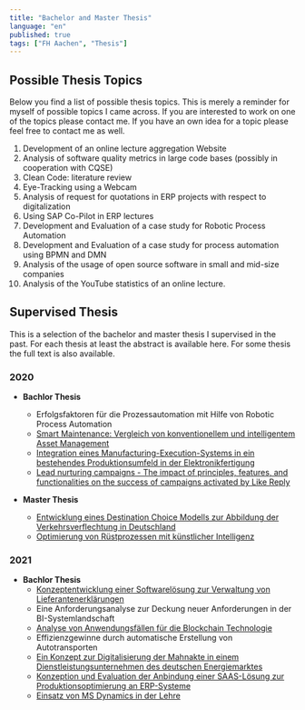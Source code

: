 ```yaml
---
title: "Bachelor and Master Thesis"
language: "en"
published: true
tags: ["FH Aachen", "Thesis"]
---
```


## Possible Thesis Topics

Below you find a list of possible thesis topics. This is merely a reminder for
myself of possible topics I came across. If you are interested to work on one
of the topics please contact me. If you have an own idea for a topic please feel
free to contact me as well.

1. Development of an online lecture aggregation Website
1. Analysis of software quality metrics in large code bases (possibly in cooperation with CQSE)
1. Clean Code: literature review
1. Eye-Tracking using a Webcam
1. Analysis of request for quotations in ERP projects with respect to digitalization
1. Using SAP Co-Pilot in ERP lectures
1. Development and Evaluation of a case study for Robotic Process Automation
1. Development and Evaluation of a case study for process automation using
   BPMN and DMN
1. Analysis of the usage of open source software in small and mid-size companies
1. Analysis of the YouTube statistics of an online lecture.

## Supervised Thesis

This is a selection of the bachelor and master thesis I supervised in the past.
For each thesis at least the abstract is available here. For some thesis
the full text is also available.

### 2020

- **Bachlor Thesis**

  - Erfolgsfaktoren für die Prozessautomation mit Hilfe von
    Robotic Process Automation
  - [Smart Maintenance: Vergleich von konventionellem und intelligentem
    Asset Management](/teaching/thesis/2020/smart_maintenance)
  - [Integration eines Manufacturing-Execution-Systems in ein bestehendes
    Produktionsumfeld in der Elektronikfertigung](/teaching/thesis/2020/mes_elektronikfertigung)
  - [Lead nurturing campaigns - The impact of principles, features, and
    functionalities on the success of campaigns activated by Like Reply](/teaching/thesis/2020/lead_nurturing)

- **Master Thesis**
  - [Entwicklung eines Destination Choice Modells zur Abbildung der
    Verkehrsverflechtung in Deutschland](/teaching/thesis/2020/verkehrsmodell)
  - [Optimierung von Rüstprozessen mit künstlicher Intelligenz](/teaching/thesis/2020/ruesten_mit_ki)

### 2021

- **Bachlor Thesis**
  - [Konzeptentwicklung einer Softwarelösung zur Verwaltung von Lieferantenerklärungen](/teaching/thesis/2021/lieferantenerklaerung)
  - Eine Anforderungsanalyse zur Deckung neuer Anforderungen in der BI-Systemlandschaft
  - [Analyse von Anwendungsfällen für die Blockchain Technologie](/teaching/thesis/2021/blockchain_use_cases)
  - Effizienzgewinne durch automatische Erstellung von Autotransporten
  - [Ein Konzept zur Digitalisierung der Mahnakte in einem Dienstleistungsunternehmen des deutschen Energiemarktes](/teaching/thesis/2021/mahnakte.md)
  - [Konzeption und Evaluation der Anbindung einer SAAS-Lösung zur Produktionsoptimierung an ERP-Systeme](/teaching/thesis/2021/erp_oee.md)
  - [Einsatz von MS Dynamics in der Lehre](/teaching/thesis/2021/ms_dynamics_lehre)
